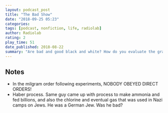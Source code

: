```yaml
---
layout: podcast_post
title: "The Bad Show"
date: "2018-09-25 05:23"
categories:
tags: [podcast, nonfiction, life, radiolab]
author: Radiolab
rating: 2
play_time: 51
date_published: 2018-08-22
summary: "Are bad and good black and white? How do you evaluate the gray area?"
---
```


## Notes

* In the milgram order following experiments, NOBODY OBEYED DIRECT ORDERS!
* Haber process. Same guy came up with process to make ammonia and fed billions,
and also the chlorine and eventual gas that was used in Nazi camps on Jews. He
was a German Jew. Was he bad?

